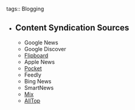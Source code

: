 tags:: Blogging

- ## Content Syndication Sources
	- Google News
	- Google Discover
	- [Flipboard](https://flipboard.com/)
	- Apple News
	- [Pocket](https://getpocket.com/en/)
	- Feedly
	- Bing News
	- SmartNews
	- [Mix](https://mix.com/)
	- [AllTop](https://alltop.com/)